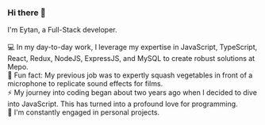 ### Hi there 👋
I'm Eytan, a Full-Stack developer. <br /> <br />
💻 In my day-to-day work, I leverage my expertise in JavaScript, TypeScript, React, Redux, NodeJS, ExpressJS, and MySQL to create robust solutions at Mepo. <br />
🎵 Fun fact: My previous job was to expertly squash vegetables in front of a microphone to replicate sound effects for films. <br />
⚡ My journey into coding began about two years ago when I decided to dive into JavaScript. This has turned into a profound love for programming. <br />
🚀 I'm constantly engaged in personal projects.<br />



